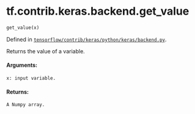 <div itemscope itemtype="http://developers.google.com/ReferenceObject">
<meta itemprop="name" content="tf.contrib.keras.backend.get_value" />
</div>

# tf.contrib.keras.backend.get_value

``` python
get_value(x)
```



Defined in [`tensorflow/contrib/keras/python/keras/backend.py`](https://www.tensorflow.org/code/tensorflow/contrib/keras/python/keras/backend.py).

Returns the value of a variable.

#### Arguments:

    x: input variable.


#### Returns:

    A Numpy array.